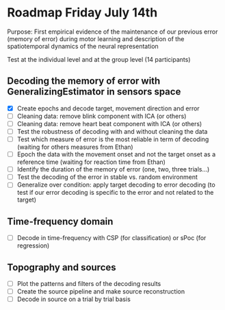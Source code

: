 # Roadmap Friday July 14th

Purpose: First empirical evidence of the maintenance of our previous error
(memory of error) during motor learning and description of the spatiotemporal dynamics of the 
neural representation

Test at the individual level and at the group level (14 participants)

## Decoding the memory of error with GeneralizingEstimator in sensors space
- [x] Create epochs and decode target, movement direction and error
- [ ] Cleaning data: remove blink component with ICA (or others)
- [ ] Cleaning data: remove heart beat component with ICA (or others)
- [ ] Test the robustness of decoding with and without cleaning the data
- [ ] Test which measure of error is the most reliable in term of decoding (waiting for others measures from Ethan)
- [ ] Epoch the data with the movement onset and not the target onset as a reference time (waiting for reaction time from Ethan)
- [ ] Identify the duration of the memory of error (one, two, three trials...)
- [ ] Test the decoding of the error in stable vs. random environment
- [ ] Generalize over condition: apply target decoding to error decoding (to test if our error decoding is specific to the error and not related to the target)

## Time-frequency domain
- [ ] Decode in time-frequency with CSP (for classification) or sPoc (for regression)

## Topography and sources
- [ ] Plot the patterns and filters of the decoding results
- [ ] Create the source pipeline and make source reconstruction
- [ ] Decode in source on a trial by trial basis
